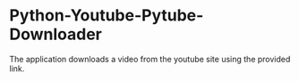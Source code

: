 # Python-Youtube-Pytube-Downloader
The application downloads a video from the youtube site using the provided link.
